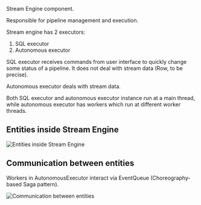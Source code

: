 <!-- markdownlint-disable MD041 -->

Stream Engine component.

Responsible for pipeline management and execution.

Stream engine has 2 executors:

1. SQL executor
2. Autonomous executor

SQL executor receives commands from user interface to quickly change some status of a pipeline.
It does not deal with stream data (Row, to be precise).

Autonomous executor deals with stream data.

Both SQL executor and autonomous executor instance run at a main thread, while autonomous executor has workers which run at different worker threads.

## Entities inside Stream Engine

![Entities inside Stream Engine](https://raw.githubusercontent.com/SpringQL/SpringQL/main/springql-core/doc/img/stream-engine-architecture-entity.drawio.svg)

## Communication between entities

Workers in AutonomousExecutor interact via EventQueue (Choreography-based Saga pattern).

![Communication between entities](https://raw.githubusercontent.com/SpringQL/SpringQL/main/springql-core/doc/img/stream-engine-architecture-communication.drawio.svg)
